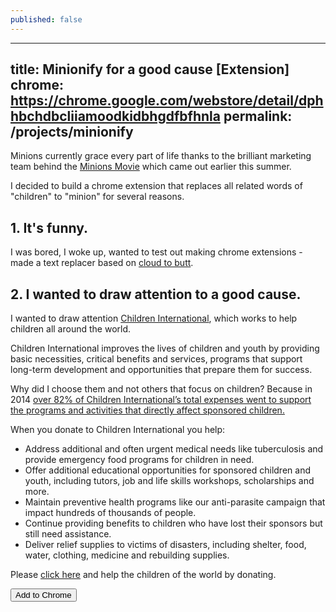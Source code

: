 ```yaml
---
published: false
---
```



---
title: Minionify for a good cause [Extension]
chrome: https://chrome.google.com/webstore/detail/dphhbchdbcliiamoodkidbhgdfbfhnla
permalink: /projects/minionify
----

Minions currently grace every part of life thanks to the brilliant marketing team behind the [Minions Movie]([http://www.minionsmovie.com/]) which came out earlier this summer. 

I decided to build a chrome extension that replaces all related words of "children" to "minion" for several reasons. 

## 1. It's funny. 
I was bored, I woke up, wanted to test out making chrome extensions - made a text replacer based on [cloud to butt](https://github.com/panicsteve/cloud-to-butt).

## 2. I wanted to draw attention to a good cause. 
I wanted to draw attention [Children International](http://children.org), which works to help children all around the world.

Children International improves the lives of children and youth by providing basic necessities, critical benefits and services, programs that support long-term development and opportunities that prepare them for success.

Why did I choose them and not others that focus on children? Because in 2014 [over 82% of Children International’s total expenses went to support the programs and activities that directly affect sponsored children.](https://www.children.org/FileRoot/1/Docs/Annual-Report.pdf)

When you donate to Children International you help:

- Address additional and often urgent medical needs like tuberculosis and provide emergency food programs for children in need.
- Offer additional educational opportunities for sponsored children and youth, including tutors, job and life skills workshops, scholarships and more.
- Maintain preventive health programs like our anti-parasite campaign that impact hundreds of thousands of people.
- Continue providing benefits to children who have lost their sponsors but still need assistance.
- Deliver relief supplies to victims of disasters, including shelter, food, water, clothing, medicine and rebuilding supplies.

Please [click here](https://www.children.org/help-a-child) and help the children of the world by donating. 

<button onclick="chrome.webstore.install()" id="install-button">Add to Chrome</button>

<script>
if (chrome.app.isInstalled) {
  document.getElementById('install-button').style.display = 'none';
}
</script>
